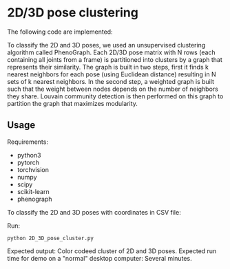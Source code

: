 ﻿# 2D/3D pose clustering

The following code are implemented:

To classify the 2D and 3D poses, we used an unsupervised clustering algorithm called PhenoGraph. Each 2D/3D pose matrix with N rows (each containing all joints from a frame) is partitioned into clusters by a graph that represents their similarity. The graph is built in two steps, first it finds k nearest neighbors for each pose (using Euclidean distance) resulting in N sets of k nearest neighbors. In the second step, a weighted graph is built such that the weight between nodes depends on the number of neighbors they share. Louvain community detection is then performed on this graph to partition the graph that maximizes modularity.


## Usage

Requirements:
- python3
- pytorch
- torchvision
- numpy
- scipy
- scikit-learn
- phenograph

To classify the 2D and 3D poses with coordinates in CSV file:

Run:

```
python 2D_3D_pose_cluster.py

```

Expected output: Color codeed cluster of  2D and 3D poses.
Expected run time for demo on a "normal" desktop computer: Several minutes.


